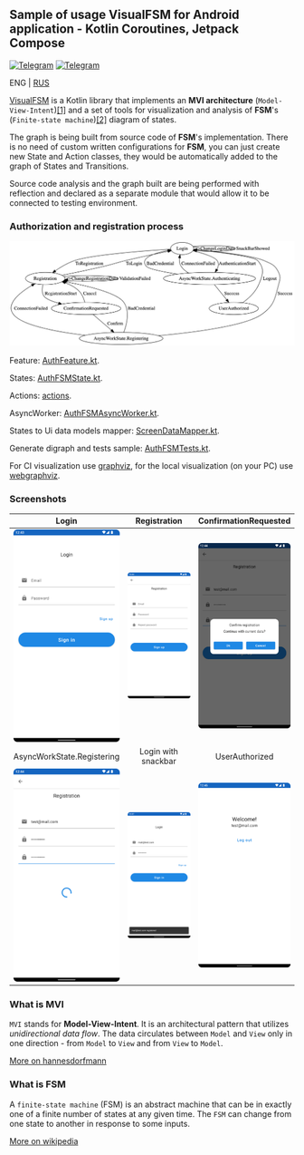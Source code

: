 ## Sample of usage VisualFSM for Android application - Kotlin Coroutines, Jetpack Compose

[![Telegram](https://img.shields.io/static/v1?label=Telegram&message=Channel&color=0088CC)](https://t.me/visualfsm)
[![Telegram](https://img.shields.io/static/v1?label=Telegram&message=Chat&color=0088CC)](https://t.me/visualfsm_support)

ENG | [RUS](docs/README-RU.md)

[VisualFSM](https://github.com/Kontur-Mobile/VisualFSM) is a Kotlin library that implements an **MVI architecture**
(`Model-View-Intent`)[[1]](#what-is-mvi) and a set of tools for visualization and analysis of
**FSM**'s (`Finite-state machine`)[[2]](#what-is-fsm) diagram of states.

The graph is being built from source code of **FSM**'s implementation. There is no need of custom
written configurations for **FSM**, you can just create new State and Action classes, they would be
automatically added to the graph of States and Transitions.

Source code analysis and the graph built are being performed with reflection and declared as a
separate module that would allow it to be connected to testing environment.

### Authorization and registration process

<img src="docs/graph.png" alt="graph" width="1000"/>

Feature: [AuthFeature.kt](./app/src/main/java/ru/kontur/mobile/visualfsm/sample_android/feature/auth/fsm/AuthFeature.kt).

States: [AuthFSMState.kt](./app/src/main/java/ru/kontur/mobile/visualfsm/sample_android/feature/auth/fsm/AuthFSMState.kt).

Actions: [actions](./app/src/main/java/ru/kontur/mobile/visualfsm/sample_android/feature/auth/fsm/actions).

AsyncWorker: [AuthFSMAsyncWorker.kt](./app/src/main/java/ru/kontur/mobile/visualfsm/sample_android/feature/auth/fsm/AuthFSMAsyncWorker.kt).

States to Ui data models mapper: [ScreenDataMapper.kt](./app/src/main/java/ru/kontur/mobile/visualfsm/sample_android/ui/auth/ScreenDataMapper.kt).

Generate digraph and tests
sample: [AuthFSMTests.kt](./app/src/test/java/ru/kontur/mobile/visualfsm/sample_android/AuthFSMTests.kt).

For CI visualization use [graphviz](https://graphviz.org/doc/info/command.html), for the local visualization (on your
PC) use [webgraphviz](http://www.webgraphviz.com/).

### Screenshots

<style>
table th:first-of-type {
    width: 33%;
}
table th:nth-of-type(2) {
    width: 33%;
}
table th:nth-of-type(3) {
    width: 33%;
}
</style>

|            Login             |     Registration      |  ConfirmationRequested  |
|:----------------------------:|:---------------------:|:-----------------------:|
|    ![](./docs/login.png)     |  ![](./docs/reg.png)  | ![](./docs/confirm.png) |
|  AsyncWorkState.Registering  |  Login with snackbar  |     UserAuthorized      |
| ![](./docs/reg_progress.png) | ![](./docs/snack.png) | ![](./docs/welcome.png) |

### What is MVI

`MVI` stands for **Model-View-Intent**. It is an architectural pattern that utilizes _unidirectional
data flow_. The data circulates between `Model` and `View` only in one direction - from `Model`
to `View` and from `View` to `Model`.

[More on hannesdorfmann](http://hannesdorfmann.com/android/model-view-intent/)

### What is FSM

A `finite-state machine` (FSM) is an abstract machine that can be in exactly one of a finite number
of states at any given time. The `FSM` can change from one state to another in response to some
inputs.

[More on wikipedia](https://en.wikipedia.org/wiki/Finite-state_machine)